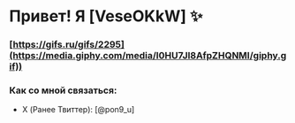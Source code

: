 # Привет! Я [VeseOKkW] ✨   
### [https://gifs.ru/gifs/2295](https://media.giphy.com/media/l0HU7JI8AfpZHQNMI/giphy.gif))
### Как со мной связаться:
- X (Ранее Твиттер): [@pon9_u]  
